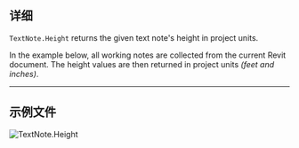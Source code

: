 ## 详细
`TextNote.Height` returns the given text note's height in project units.

In the example below, all working notes are collected from the current Revit document. The height values are then returned in project units _(feet and inches)_.

___
## 示例文件

![TextNote.Height](./Revit.Elements.TextNote.Height_img.jpg)

